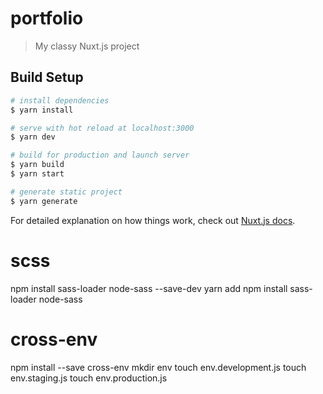 # portfolio

> My classy Nuxt.js project

## Build Setup

```bash
# install dependencies
$ yarn install

# serve with hot reload at localhost:3000
$ yarn dev

# build for production and launch server
$ yarn build
$ yarn start

# generate static project
$ yarn generate
```

For detailed explanation on how things work, check out [Nuxt.js docs](https://nuxtjs.org).

# scss
npm install sass-loader node-sass --save-dev
yarn add npm install sass-loader node-sass

# cross-env
npm install --save cross-env
mkdir env
touch env.development.js
touch env.staging.js
touch env.production.js
